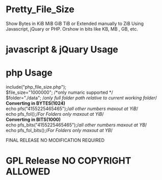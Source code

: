 # Pretty_File_Size
Show Bytes in KiB MiB GiB TiB or Extended manually to ZiB Using Javascript, jQuary or PHP. Orshow in bits like KB, MB , GB, etc.
                            
# javascript & jQuary Usage
<script src="js_pretty_size.js">
pfs("1024");
pfs_bits("1000");
</script>

# php Usage
include("php_file_size.php"); <br />
$file_size="1000000"; /*only numaric supported */<br />
$folder="./data"; /*only full folder path relative to current working folder*/<br />
<b>Converting in BYTES(1024)</b><br />
echo pfs("4155225465465");/*all other numbers  maxout at YiB*/ <br />
echo pfs_fol(<folder name>);/*For Folders only  maxout at YiB*/ <br />
<b>Converting in BITS(1000)</b><br />
echo pfs_bits("4155225465465");/*all other numbers  maxout at YB*/ <br />
echo pfs_fol_bits(<folder name>);/*For Folders only  maxout at YB*/ <br />



FINAL RELEASE NO MODIFICATION REQUIRED <br />

# GPL Release NO COPYRIGHT ALLOWED
